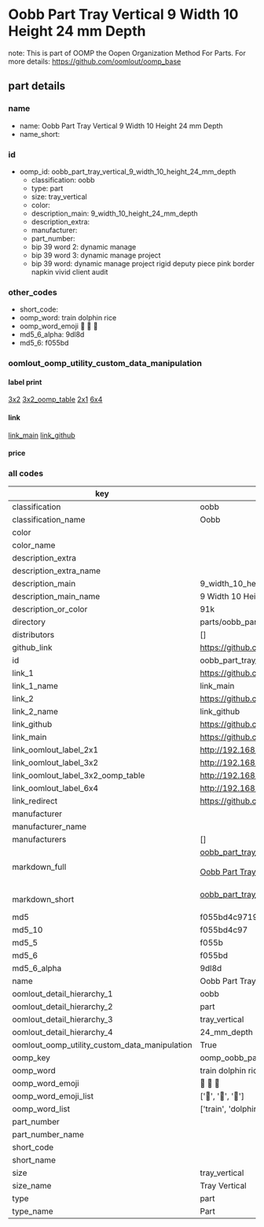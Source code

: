 # Oobb Part Tray Vertical 9 Width 10 Height 24 mm Depth  

note: This is part of OOMP the Oopen Organization Method For Parts. For more details: https://github.com/oomlout/oomp_base

##  part details
  







### name
* name: Oobb Part Tray Vertical 9 Width 10 Height 24 mm Depth
* name_short: 
### id
* oomp_id: oobb_part_tray_vertical_9_width_10_height_24_mm_depth
  * classification: oobb
  * type: part
  * size: tray_vertical
  * color: 
  * description_main: 9_width_10_height_24_mm_depth
  * description_extra: 
  * manufacturer: 
  * part_number: 
  * bip 39 word 2: dynamic manage
  * bip 39 word 3: dynamic manage project
  * bip 39 word: dynamic manage project rigid deputy piece pink border napkin vivid client audit

### other_codes
* short_code: 
* oomp_word: train dolphin rice
* oomp_word_emoji :train: :dolphin: :rice:
* md5_6_alpha: 9dl8d
* md5_6: f055bd






### oomlout_oomp_utility_custom_data_manipulation
#### label print
[3x2](http://192.168.1.245:1112/?label=oomp%209dl8d)
[3x2_oomp_table](http://192.168.1.108:1112/?label=oomp%209dl8d)
[2x1](http://192.168.1.242:1112/?label=oomp%209dl8d)
[6x4](http://192.168.1.55:1112/?label=oomp%209dl8d)    

#### link

[link_main](https://github.com/oomlout/oomlout_oomp_version_1_messy/tree/main/parts/oobb_part_tray_vertical_9_width_10_height_24_mm_depth) [link_github](https://github.com/oomlout/oomlout_oomp_version_1_messy/tree/main/parts/oobb_part_tray_vertical_9_width_10_height_24_mm_depth)                             

#### price







### all codes 
| key | value |  
| --- | --- |  
| classification | oobb |  
| classification_name | Oobb |  
| color |  |  
| color_name |  |  
| description_extra |  |  
| description_extra_name |  |  
| description_main | 9_width_10_height_24_mm_depth |  
| description_main_name | 9 Width 10 Height 24 mm Depth |  
| description_or_color | 91k |  
| directory | parts/oobb_part_tray_vertical_9_width_10_height_24_mm_depth |  
| distributors | [] |  
| github_link | https://github.com/oomlout/oomlout_oomp_part_src/tree/main/parts/oobb_part_tray_vertical_9_width_10_height_24_mm_depth |  
| id | oobb_part_tray_vertical_9_width_10_height_24_mm_depth |  
| link_1 | https://github.com/oomlout/oomlout_oomp_version_1_messy/tree/main/parts/oobb_part_tray_vertical_9_width_10_height_24_mm_depth |  
| link_1_name | link_main |  
| link_2 | https://github.com/oomlout/oomlout_oomp_version_1_messy/tree/main/parts/oobb_part_tray_vertical_9_width_10_height_24_mm_depth |  
| link_2_name | link_github |  
| link_github | https://github.com/oomlout/oomlout_oomp_version_1_messy/tree/main/parts/oobb_part_tray_vertical_9_width_10_height_24_mm_depth |  
| link_main | https://github.com/oomlout/oomlout_oomp_version_1_messy/tree/main/parts/oobb_part_tray_vertical_9_width_10_height_24_mm_depth |  
| link_oomlout_label_2x1 | http://192.168.1.242:1112/?label=oomp%209dl8d |  
| link_oomlout_label_3x2 | http://192.168.1.245:1112/?label=oomp%209dl8d |  
| link_oomlout_label_3x2_oomp_table | http://192.168.1.108:1112/?label=oomp%209dl8d |  
| link_oomlout_label_6x4 | http://192.168.1.55:1112/?label=oomp%209dl8d |  
| link_redirect | https://github.com/oomlout/oomlout_oomp_version_1_messy/tree/main/parts/oobb_part_tray_vertical_9_width_10_height_24_mm_depth |  
| manufacturer |  |  
| manufacturer_name |  |  
| manufacturers | [] |  
| markdown_full | [oobb_part_tray_vertical_9_width_10_height_24_mm_depth](none)<br>[](none)<br>[Oobb Part Tray Vertical 9 Width 10 Height 24 Mm Depth](none)<br><br> |  
| markdown_short | [oobb_part_tray_vertical_9_width_10_height_24_mm_depth](none)<br><br> |  
| md5 | f055bd4c9719d4a2919dab9f5821ba26 |  
| md5_10 | f055bd4c97 |  
| md5_5 | f055b |  
| md5_6 | f055bd |  
| md5_6_alpha | 9dl8d |  
| name | Oobb Part Tray Vertical 9 Width 10 Height 24 mm Depth |  
| oomlout_detail_hierarchy_1 | oobb |  
| oomlout_detail_hierarchy_2 | part |  
| oomlout_detail_hierarchy_3 | tray_vertical |  
| oomlout_detail_hierarchy_4 | 24_mm_depth |  
| oomlout_oomp_utility_custom_data_manipulation | True |  
| oomp_key | oomp_oobb_part_tray_vertical_9_width_10_height_24_mm_depth |  
| oomp_word | train dolphin rice |  
| oomp_word_emoji | :train: :dolphin: :rice: |  
| oomp_word_emoji_list | [':train:', ':dolphin:', ':rice:'] |  
| oomp_word_list | ['train', 'dolphin', 'rice'] |  
| part_number |  |  
| part_number_name |  |  
| short_code |  |  
| short_name |  |  
| size | tray_vertical |  
| size_name | Tray Vertical |  
| type | part |  
| type_name | Part |  
